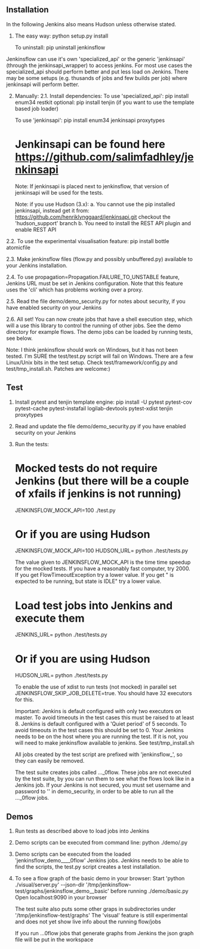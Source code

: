 Installation
------------
In the following Jenkins also means Hudson unless otherwise stated.

1. The easy way:
   python setup.py install

   To uninstall:
   pip uninstall jenkinsflow

Jenkinsflow can use it's own 'specialized_api' or the generic 'jenkinsapi' (through the jenkinsapi_wrapper)
to access jenkins. For most use cases the specialized_api should perform better and put less load on Jenkins.
There may be some setups (e.g. thusands of jobs and few builds per job) where jenkinsapi will perform better.

2. Manually:
2.1. Install dependencies:
   To use 'specialized_api':
   pip install enum34 restkit
   optional: pip install tenjin (if you want to use the template based job loader)

   To use 'jenkinsapi':
   pip install enum34 jenkinsapi proxytypes
   # Jenkinsapi can be found here https://github.com/salimfadhley/jenkinsapi
   Note: If jenkinsapi is placed next to jenkinsflow, that version of jenkinsapi will be used for the tests.

   Note: if you use Hudson (3.x):
      a. You cannot use the pip installed jenkinsapi, instead get it from:
         https://github.com/henriklynggaard/jenkinsapi.git
         checkout the 'hudson_support' branch
      b. You need to install the REST API plugin and enable REST API

2.2. To use the experimental visualisation feature:
   pip install bottle atomicfile

2.3. Make jenkinsflow files (flow.py and possibly unbuffered.py) available to your Jenkins installation.

2.4. To use propagation=Propagation.FAILURE_TO_UNSTABLE feature, Jenkins URL must be set in Jenkins configuration.
   Note that this feature uses the 'cli' which has problems working over a proxy.

2.5. Read the file demo/demo_security.py for notes about security, if you have enabled security on your Jenkins

2.6. All set! You can now create jobs that have a shell execution step, which will a use this library to control the running of other jobs.
   See the demo directory for example flows. The demo jobs can be loaded by running tests, see below.


Note: I think jenkinsflow should work on Windows, but it has not been tested.
   I'm SURE the test/test.py script will fail on Windows. There are a few Linux/Unix bits in the test setup. Check test/framework/config.py and
   test/tmp_install.sh. Patches are welcome:)


Test
----

1. Install pytest and tenjin template engine:
   pip install -U pytest pytest-cov pytest-cache pytest-instafail logilab-devtools pytest-xdist tenjin proxytypes

2. Read and update the file demo/demo_security.py if you have enabled security on your Jenkins

3. Run the tests:
   # Mocked tests do not require Jenkins (but there will be a couple of xfails if jenkins is not running)
   JENKINSFLOW_MOCK_API=100 ./test.py
   # Or if you are using Hudson
   JENKINSFLOW_MOCK_API=100 HUDSON_URL=<your Hudson> python ./test/tests.py

   The value given to JENKINSFLOW_MOCK_API is the time time speedup for the mocked tests. If you have a reasonably fast computer, try 2000.
   If you get FlowTimeoutException try a lower value.
   If you get "<job> is expected to be running, but state is IDLE" try a lower value.

   # Load test jobs into Jenkins and execute them
   JENKINS_URL=<your Jenkins> python ./test/tests.py
   # Or if you are using Hudson
   HUDSON_URL=<your Hudson> python ./test/tests.py

   To enable the use of xdist to run tests (not mocked) in parallel set JENKINSFLOW_SKIP_JOB_DELETE=true. You should have 32 executors for this.

   Important:
   Jenkins is default configured with only two executors on master. To avoid timeouts in the test cases this must be raised to at least 8.
   Jenkins is default configured with a 'Quiet period' of 5 seconds. To avoid timeouts in the test cases this should be set to 0.
   Your Jenkins needs to be on the host where you are running the test. If it is not, you will need to make jenkinsflow available to jenkins. See
   test/tmp_install.sh

   All jobs created by the test script are prefixed with 'jenkinsflow_', so they can easily be removed.

   The test suite creates jobs called ..._0flow. These jobs are not executed by the test suite, by you can run them to see what the flows look like in a Jenkins job.
   If your Jenkins is not secured, you must set username and password to '' in demo_security,  in order to be able to run all the ..._0flow jobs.

Demos
----

1. Run tests as described above to load jobs into Jenkins

2. Demo scripts can be executed from command line:
   python ./demo/<demo>.py

3. Demo scripts can be executed from the loaded 'jenkinsflow_demo__<demo-name>__0flow' Jenkins jobs.
   Jenkins needs to be able to find the scripts, the test.py script creates a test installation.

4. To see a flow graph of the basic demo in your browser:
   Start 'python ./visual/server.py' --json-dir '/tmp/jenkinsflow-test/graphs/jenkinsflow_demo__basic' before running ./demo/basic.py
   Open localhost:9090 in your browser

   The test suite also puts some other graps in subdirectories under '/tmp/jenkinsflow-test/graphs'
   The 'visual' feature is still experimental and does not yet show live info about the running flow/jobs

   If you run ...0flow jobs that generate graphs from Jenkins the json graph file will be put in the workspace
